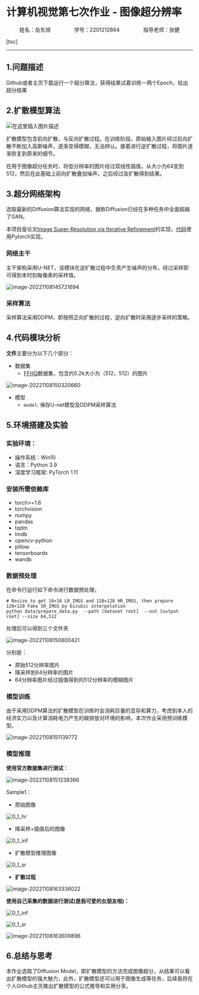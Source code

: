 # 计算机视觉第七次作业 - 图像超分辨率

<center>姓名：岳东旭	&emsp;&emsp;&emsp;&emsp;	学号：2201212864	&emsp;&emsp;&emsp;&emsp;	指导老师：张健</center>

[toc]

-----

## 1.问题描述

Github或者主页下载运行一个超分算法，获得结果试着训练一两个Epoch，给出超分结果

## 2.扩散模型算法

![在这里插入图片描述](https://img-blog.csdnimg.cn/13ed6330237941068f28a1b28a2cb3cd.png#pic_center)

扩散模型包含前向扩散，与反向扩散过程。在训练阶段，原始输入图片经过前向扩散不断加入高斯噪声，逐渐变得模糊，无法辨认。接着进行逆扩散过程，将图片逐渐恢复到原来的细节。

在用于图像超分任务时，将低分辨率的图片经过双线性插值，从大小为64变到512，然后在此基础上前向扩散叠加噪声，之后经过及扩散得到结果。

## 3.超分网络架构

选取最新的Diffusion算法实现的网络，据称Diffusion已经在多种任务中全面超越了GAN。

本项目是论文[Image Super-Resolution via Iterative Refinement](https://arxiv.org/abs/2104.07636)的实现，[代码](https://github.com/Janspiry/Image-Super-Resolution-via-Iterative-Refinement)使用Pytorch实现。

### 网络主干

主干架构采用U-NET，该模块在逆扩散过程中负责产生噪声的分布，经过采样即可得到本时刻每像素的采样值。

![image-20221108145721694](./assets/image-20221108145721694.png)

### 采样算法

采样算法采用DDPM，即按照正向扩散的过程，逆向扩散时采用逐步采样的策略。

## 4.代码模块分析

**文件**主要分为以下几个部分：

- 数据集
  - [FFHQ](https://www.kaggle.com/arnaud58/flickrfaceshq-dataset-ffhq)数据集，包含约5.2k大小为（512，512）的图片

![image-20221108150320660](./assets/image-20221108150320660.png)

- 模型
  - `model`: 保存U-net模型及DDPM采样算法

## 5.环境搭建及实验

### **实验环境**：

- 操作系统：Win10
- 语言：Python 3.9
- 深度学习框架: PyTorch 1.11

### 安装所需依赖库

- torch>=1.6
- torchvision
- numpy
- pandas
- tqdm
- lmdb
- opencv-python
- pillow
- tensorboardx
- wandb

### 数据预处理

在命令行运行如下命令进行数据预处理，

```
# Resize to get 16×16 LR_IMGS and 128×128 HR_IMGS, then prepare 128×128 Fake SR_IMGS by bicubic interpolation
python data/prepare_data.py  --path [dataset root]  --out [output root] --size 64,512
```

处理后可以得到三个文件夹

![image-20221108150800421](./assets/image-20221108150800421.png)

分别是：

- 原始512分辨率图片
- 降采样到64分辨率的图片
- 64分辨率图片经过插值得到的512分辨率的模糊图片

### 模型训练

由于采用DDPM算法的扩散模型在训练时会消耗巨量的显存和算力，考虑到本人的经济实力以及计算消耗电力产生的碳排放对环境的影响，本次作业采用预训练模型。

![image-20221108151139772](./assets/image-20221108151139772.png)

### 模型推理

**使用官方数据集进行测试**：

![image-20221108151238366](./assets/image-20221108151238366.png)



Sample1：

- 原始图像

![0_1_hr](./assets/0_1_hr.png)

- 降采样+插值后的图像

![0_1_inf](./assets/0_1_inf.png)

- 扩散模型推理图像

![0_1_sr](./assets/0_1_sr.png)

- **扩散过程**

![image-20221108163336022](./assets/image-20221108163336022.png)

**使用自己采集的数据进行测试(是我可爱的女朋友啦)：**

![0_1_inf](./assets/0_1_inf-1667896086938-11.png)

![0_1_sr](./assets/0_1_sr-1667896095732-15.png)

![image-20221108163609896](./assets/image-20221108163609896.png)

## 6.总结与思考

本作业选取了Diffusion Model，即扩散模型的方法完成图像超分，从结果可以看出扩散模型的强大魅力，此外，扩散模型还可以用于图像生成等任务，后续我将在个人Github主页推出扩散模型的公式推导和实用分享。